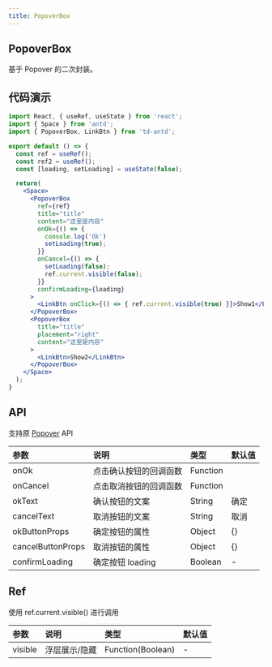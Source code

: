 ```yaml
---
title: PopoverBox
---
```


## PopoverBox

基于 Popover 的二次封装。

## 代码演示

```jsx
import React, { useRef, useState } from 'react';
import { Space } from 'antd';
import { PopoverBox, LinkBtn } from 'td-antd';

export default () => {
  const ref = useRef();
  const ref2 = useRef();
  const [loading, setLoading] = useState(false);

  return(
    <Space>
      <PopoverBox
        ref={ref}
        title="title"
        content="这里是内容"
        onOk={() => {
          console.log('Ok')
          setLoading(true);
        }}
        onCancel={() => {
          setLoading(false);
          ref.current.visible(false);
        }}
        confirmLoading={loading}
      >
        <LinkBtn onClick={() => { ref.current.visible(true) }}>Show1</LinkBtn>
      </PopoverBox>
      <PopoverBox
        title="title"
        placement="right"
        content="这里是内容"
      >
        <LinkBtn>Show2</LinkBtn>
      </PopoverBox>
    </Space>
  );
}
```

## API

支持原 [Popover](https://ant-design.gitee.io/components/popover-cn/) API

|参数|说明|类型|默认值|
|:--|:--|:--|:--|
|onOk|点击确认按钮的回调函数|Function||
|onCancel|点击取消按钮的回调函数|Function||
|okText|确认按钮的文案|String|确定|
|cancelText|取消按钮的文案|String|取消|
|okButtonProps|确定按钮的属性|Object|{}|
|cancelButtonProps|取消按钮的属性|Object|{}|
|confirmLoading|确定按钮 loading|Boolean|-|

## Ref

使用 ref.current.visible() 进行调用

|参数|说明|类型|默认值|
|:--|:--|:--|:--|
|visible|浮层展示/隐藏|Function(Boolean)|-|
